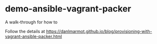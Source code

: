 # demo-ansible-vagrant-packer

A walk-through for how to 

Follow the details at https://danlmarmot.github.io/blog/provisioning-with-vagrant-ansible-packer.html
